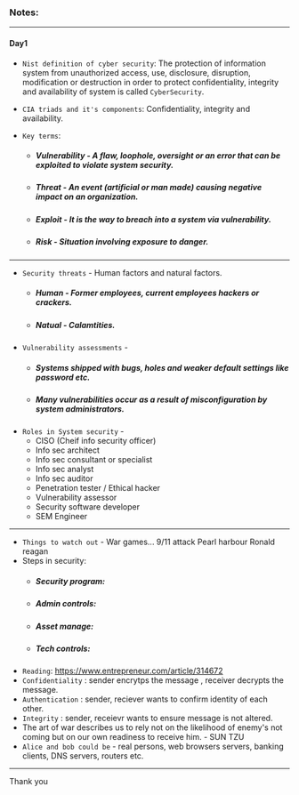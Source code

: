 ### Notes:

---

#### Day1 

* `Nist definition of cyber security`: The protection of information system from unauthorized access, use, disclosure, disruption, modification or destruction in order to protect confidentiality, integrity and availability of system is called `CyberSecurity`.
* `CIA triads and it's components`: Confidentiality, integrity and availability.

* `Key terms`: 
  * ##### Vulnerability - A flaw, loophole, oversight or an error that can be exploited to violate system security.
  * ##### Threat - An event (artificial or man made) causing negative impact on an organization.
  * ##### Exploit - It is the way to breach into a system via vulnerability.
  * ##### Risk - Situation involving exposure to danger.

---

* `Security threats` - Human factors and natural factors.   
  * ##### Human - Former employees, current employees hackers or crackers. 
  * ##### Natual - Calamtities.
* `Vulnerability assessments` - 
  * ##### Systems shipped with bugs, holes and weaker default settings like password etc.
  * ##### Many vulnerabilities occur as a result of misconfiguration by system administrators.
* `Roles in System security` -
  * CISO (Cheif info security officer)
  * Info sec architect
  * Info sec consultant or specialist
  * Info sec analyst
  * Info sec auditor
  * Penetration tester / Ethical hacker
  * Vulnerability assessor
  * Security software developer
  * SEM Engineer

---

* `Things to watch out` - War games... 9/11 attack Pearl harbour Ronald reagan
* Steps in security: 
  * ##### Security program:
  * ##### Admin controls:
  * ##### Asset manage:
  * ##### Tech controls: 
* `Reading`: https://www.entrepreneur.com/article/314672
* `Confidentiality` : sender encrytps the message , receiver decrypts the message.
* `Authentication` : sender, reciever wants to confirm identity of each other.
* `Integrity` : sender, receievr wants to ensure message is not altered.
* The art of war describes us to rely not on the likelihood of enemy's not coming but on our own readiness to receive him. - SUN TZU
* `Alice and bob could be` - real persons, web browsers servers, banking clients, DNS servers, routers etc.


---
Thank you
